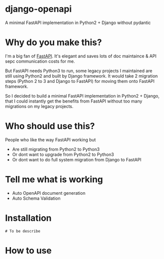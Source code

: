 # django-openapi
A minimal FastAPI implementation in Python2 + Django without pydantic

# Why do you make this?
I'm a big fan of [FastAPI](https://fastapi.tiangolo.com/). It's elegant and saves lots of doc maintaince & API sepc communication costs for me.

But FastAPI needs Python3 to run, some legacy projects I maintained are still using Python2 and built by  Django framework. It would take 2 migration steps (Python 2 to 3 and Django to FastAPI) for moving them onto FastAPI framework.

So I decided to build a minimal FastAPI implementation in Python2 + Django, that I could instantly get the benefits from FastAPI without too many migrations on my legacy projects.


# Who should use this?
People who like the way FastAPI working but 
* Are still migrating from Python2 to Python3
* Or dont want to upgrade from Python2 to Python3
* Or dont want to do full system migration from Django to FastAPI

# Tell me what is working
* Auto OpenAPI document generation
* Auto Schema Validation

# Installation

```
# To be describe
``` 

# How to use

```python
```
